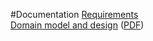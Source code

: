 #Documentation
[Requirements](requirements.md)  
[Domain model and design](domain.md) ([PDF](domain.pdf))
